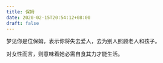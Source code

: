 ```yaml
---
title: 保姆
date: 2020-02-15T20:54:12+08:00
draft: false
---
```


梦见你是位保姆，表示你将失去爱人，去为别人照顾老人和孩子。

对女性而言，则意味着她必需自食其力才能生活。

